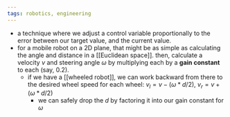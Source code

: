 ```yaml
---
tags: robotics, engineering
---
```


- a technique where we adjust a control variable proportionally to the error between our target value, and the current value.
- for a mobile robot on a 2D plane, that might be as simple as calculating the angle and distance in a [[Euclidean space]]. then, calculate a velocity $v$ and steering angle $\omega$ by multiplying each by a **gain constant** to each (say, $0.2$).
	- if we have a [[wheeled robot]], we can work backward from there to the desired wheel speed for each wheel: $v_l = v - (\omega * d/2)$, $v_r = v + (\omega * d/2)$
		- we can safely drop the $d$ by factoring it into our gain constant for $\omega$